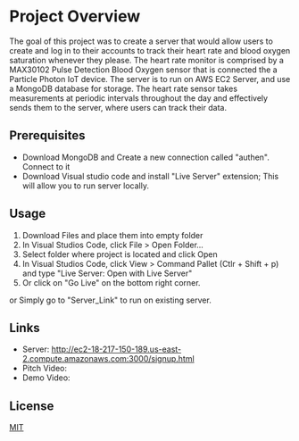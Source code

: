 # Project Overview
The goal of this project was to create a server that would allow users to create and log in to their accounts to track their heart rate and blood oxygen saturation whenever they please. The heart rate monitor is comprised by a MAX30102 Pulse Detection Blood Oxygen sensor that is connected the a Particle Photon IoT device. The server is to run on AWS EC2 Server, and use a MongoDB database for storage. The heart rate sensor takes measurements at periodic intervals throughout the day and effectively sends them to the server, where users can track their data. 

## Prerequisites

- Download MongoDB and Create a new connection called "authen". Connect to it
- Download Visual studio code and install "Live Server" extension; This will allow you to run server locally.

## Usage

1. Download Files and place them into empty folder
2. In Visual Studios Code, click File > Open Folder...
3. Select folder where project is located and click Open
4. In Visual Studios Code, click View > Command Pallet (Ctlr + Shift + p) and type "Live Server: Open with Live Server"
5. Or click on "Go Live" on the bottom right corner. 

or 
Simply go to "Server_Link" to run on existing server.


## Links

- Server: http://ec2-18-217-150-189.us-east-2.compute.amazonaws.com:3000/signup.html
- Pitch Video: 
- Demo Video: 



## License

[MIT](https://choosealicense.com/licenses/mit/)
